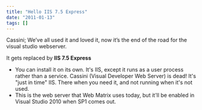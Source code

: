 ```yaml
---
title: "Hello IIS 7.5 Express"
date: "2011-01-13"
tags: []
---
```


Cassini; We’ve all used it and loved it, now it’s the end of the road for the visual studio webserver.

It gets replaced by **IIS 7.5 Express**

- You can install it on its own. It's IIS, except it runs as a user process rather than a service. Cassini (Visual Developer Web Server) is dead! It's "just in time" IIS. There when you need it, and not running when it's not used.
- This is the web server that Web Matrix uses today, but it'll be enabled in Visual Studio 2010 when SP1 comes out.
